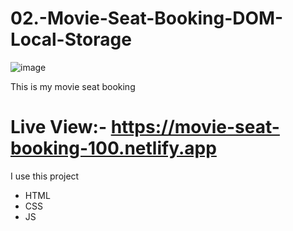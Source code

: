 
# 02.-Movie-Seat-Booking-DOM-Local-Storage

![image](https://github.com/rokib26/02.-Movie-Seat-Booking-DOM-Local-Storage/assets/107544630/150dec53-7306-490e-a7cd-c4e343dabf6c)

This is my movie seat booking 

# Live View:- https://movie-seat-booking-100.netlify.app

I use this project 

<ul>
  <li>HTML</li>
  <li>CSS</li>
  <li>JS</li>
</ul>


